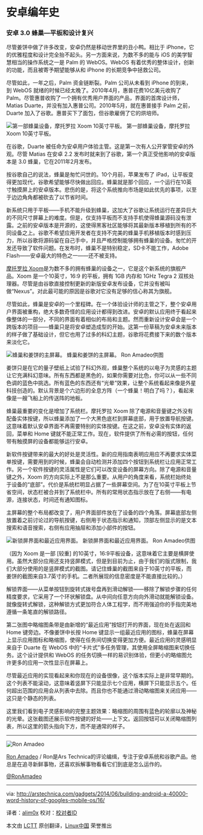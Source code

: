 安卓编年史
================================================================================
### 安卓 3.0 蜂巢—平板和设计复兴 ###

尽管姜饼中做了许多改变，安卓仍然是移动世界里的丑小鸭。相比于 iPhone，它的优雅程度和设计完全抬不起头。另一方面来说，为数不多的能与 iOS 的美学智慧相当的操作系统之一是 Palm 的 WebOS。WebOS 有着优秀的整体设计，创新的功能，而且被寄予期望能够从和 iPhone 的长期竞争中拯救公司。

尽管如此，一年之后，Palm 资金链断裂。Palm 公司从未看到 iPhone 的到来，到 WebOS 就绪的时候已经太晚了。2010年4月，惠普花费10亿美元收购了 Palm。尽管惠普收购了一个拥有优秀用户界面的产品，界面的首席设计师，Matias Duarte，并没有加入惠普公司。2010年5月，就在惠普接手 Palm 之前，Duarte 加入了谷歌。惠普买下了面包，但谷歌雇佣了它的烘培师。

![第一部蜂巢设备，摩托罗拉 Xoom 10英寸平板。](http://cdn.arstechnica.net/wp-content/uploads/2014/03/Motorola-XOOM-MZ604.jpg)
第一部蜂巢设备，摩托罗拉 Xoom 10英寸平板。

在谷歌，Duarte 被任命为安卓用户体验主管。这是第一次有人公开掌管安卓的外观。尽管 Matias 在安卓 2.2 发布时就来到了谷歌，第一个真正受他影响的安卓版本是 3.0 蜂巢，它在2011年2月发布。

按谷歌自己的说法，蜂巢是匆忙问世的。10个月前，苹果发布了 iPad，让平板变得更加现代，谷歌希望能够尽快做出回应。蜂巢就是那个回应，一个运行在10英寸触摸屏上的安卓版本。悲伤的是，将这个系统推向市场是如此优先的事项，以至于边边角角都被砍去了以节省时间。

新系统只用于平板——手机不能升级到蜂巢，这加大了谷歌让系统运行在差异巨大的不同尺寸屏幕上的难度。但是，仅支持平板而不支持手机使得蜂巢源码没有泄露。之前的安卓版本是开源的，这使得黑客社区能够将其最新版本移植到所有的不同设备之上。谷歌不希望应用开发者在支持不完美的蜂巢手机移植版本时感到压力，所以谷歌将源码留在自己手中，并且严格控制能够拥有蜂巢的设备。匆忙的开发还导致了软件问题。在发布时，蜂巢不是特别稳定，SD卡不能工作，Adobe Flash——安卓最大的特色之一——还不被支持。

[摩托罗拉 Xoom][1]是为数不多的拥有蜂巢的设备之一，它是这个新系统的旗舰产品。Xoom 是一个10英寸，16:9 的平板，拥有 1GB 内存和 1GHz Tegra 2 双核处理器。尽管是由谷歌直接控制更新的新版安卓发布设备，它并没有被叫做“Nexus”。对此最可能的原因是谷歌对它没有足够的信心称其为旗舰。

尽管如此，蜂巢是安卓的一个里程碑。在一个体验设计师的主管之下，整个安卓用户界面被重构，绝大多数奇怪的应用设计都得到改进。安卓的默认应用终于看起来像整体的一部分，不同的界面有着相似的布局和主题。然而重新设计安卓会是一个跨版本的项目——蜂巢只是将安卓塑造成型的开始。这第一份草稿为安卓未来版本的样子做了基础设计，但它也用了过多的科幻主题，谷歌将花费接下来的数个版本来淡化它。

![蜂巢和姜饼的主屏幕。](http://cdn.arstechnica.net/wp-content/uploads/2014/02/homeskreen.png)
蜂巢和姜饼的主屏幕。
Ron Amadeo供图

姜饼只是在它的量子壁纸上试验了科幻外观，蜂巢整个系统的以电子为灵感的主题让它充满科幻意味。所有东西都是黑色的，如果你需要对比色，你可以从一些不同色调的蓝色中挑选。所有蓝色的东西还有“光晕”效果，让整个系统看起来像是外星科技创造的。默认背景是个六边形的全息方阵（一个蜂巢！明白了吗？），看起来像是一艘飞船上的传送阵的地板。

蜂巢最重要的变化是增加了系统栏。摩托罗拉 Xoom 除了电源和音量键之外没有配备实体按键，所以蜂巢添加了一个大黑色底栏到屏幕底部，用于放置导航按键。这意味着默认安卓界面不再需要特别的实体按键。在这之前，安卓没有实体的返回，菜单和 Home 键就不能正常工作。现在，软件提供了所有必需的按钮，任何带有触摸屏的设备都能够运行安卓。

新软件按键带来的最大的好处是灵活性。新的应用指南表明应用应不再要求实体菜单按键，需要用到的时候，蜂巢会自动检测并添加四个按钮到系统栏让应用正常工作。另一个软件按键的灵活属性是它们可以改变设备的屏幕方向。除了电源和音量键之外，Xoom 的方向实际上不是那么重要。从用户的角度来看，系统栏始终处于设备的“底部”。代价是系统栏明显占据了一些屏幕空间。为了在10英寸平板上节省空间，状态栏被合并到了系统栏中。所有的常用状态指示放在了右侧——有电源，连接状态，时间还有通知图标。

主屏幕的整个布局都改变了，用户界面部件放在了设备的四个角落。屏幕底部左侧放置着之前讨论过的导航按键，右侧用于状态指示和通知，顶部左侧显示的是文本搜索和语音搜索，右侧有应用抽屉和添加小部件的按钮。

![新锁屏界面和最近应用界面。](http://cdn.arstechnica.net/wp-content/uploads/2014/02/lockscreen-and-recent.png)
新锁屏界面和最近应用界面。
Ron Amadeo供图

（因为 Xoom 是一部 [较重] 的10英寸，16:9平板设备，这意味着它主要是横屏使用。虽然大部分应用还支持竖屏模式，但是到目前为止，由于我们的版式限制，我们大部分使用的是竖屏模式的截图。请记住蜂巢的截图来自于10英寸的平板，而姜饼的截图来自3.7英寸的手机。二者所展现的信息密度是不能直接比较的。）

解锁界面——从菜单按钮到旋转式拨号盘再到滑动解锁——移除了解锁步骤的任何精度要求，它采用了一个环状解锁盘。从中间向任意方向向外滑动就能解锁设备。就像旋转式解锁，这种解锁方式更加符合人体工程学，而不用强迫你的手指完美地遵循一条笔直的解锁路径。

第二张图中略缩图条带是由新增的“最近应用”按钮打开的界面，现在处在返回和 Home 键旁边。不像姜饼中长按 Home 键显示一组最近应用的图标，蜂巢在屏幕上显示应用图标和略缩图，使得在任务间切换变得更加方便。最近应用的灵感明显来自于 Duarte 在 WebOS 中的“卡片式”多任务管理，其使用全屏略缩图来切换任务。这个设计提供和 WebOS 的任务切换一样的易识别体验，但更小的略缩图允许更多的应用一次性显示在屏幕上。

尽管最近应用的实现看起来和你现在的设备很像，这个版本实际上是非常早期的。这个列表不能滚动，这意味着竖屏下只能显示七个应用，横屏下只能显示五个。任何超出范围的应用会从列表中去除。而且你也不能通过滑动略缩图来关闭应用——这只是个静态的列表。

这里我们看到电子灵感影响的完整主题效果：略缩图的周围有蓝色的轮廓以及神秘的光晕。这张截图还展示软件按键的好处——上下文。返回按钮可以关闭略缩图列表，所以这里的箭头指向下方，而不是通常的样子。

----------

![Ron Amadeo](http://cdn.arstechnica.net/wp-content//uploads/authors/ron-amadeo-sq.jpg)

[Ron Amadeo][a] / Ron是Ars Technica的评论编缉，专注于安卓系统和谷歌产品。他总是在追寻新鲜事物，还喜欢拆解事物看看它们到底是怎么运作的。

[@RonAmadeo][t]

--------------------------------------------------------------------------------

via: http://arstechnica.com/gadgets/2014/06/building-android-a-40000-word-history-of-googles-mobile-os/16/

译者：[alim0x](https://github.com/alim0x) 校对：[校对者ID](https://github.com/校对者ID)

本文由 [LCTT](https://github.com/LCTT/TranslateProject) 原创翻译，[Linux中国](http://linux.cn/) 荣誉推出

[1]:http://arstechnica.com/gadgets/2011/03/ars-reviews-the-motorola-xoom/
[a]:http://arstechnica.com/author/ronamadeo
[t]:https://twitter.com/RonAmadeo

